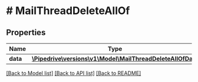 # # MailThreadDeleteAllOf

## Properties

Name | Type | Description | Notes
------------ | ------------- | ------------- | -------------
**data** | [**\Pipedrive\versions\v1\Model\MailThreadDeleteAllOfData**](MailThreadDeleteAllOfData.md) |  | [optional]

[[Back to Model list]](../README.md#documentation-for-models) [[Back to API list]](../README.md#documentation-for-api-endpoints) [[Back to README]](../README.md)
